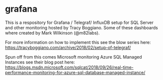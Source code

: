 # grafana
This is a respository for Grafana / Telegraf/ InfluxDB setup for SQL Server and other monitoring
hosted by Tracy Boggiano.  Some of these dashboards where created by Mark Wilkinson (@m82labs).

For more information on how to implement this see the blow series here:
https://tracyboggiano.com/archive/2018/02/setup-of-telegraf/

Spun off from this comes Microsoft monitoring Azure SQL Managed Instances see their blog post here:
https://blogs.msdn.microsoft.com/sqlcat/2018/09/26/real-time-performance-monitoring-for-azure-sql-database-managed-instance/